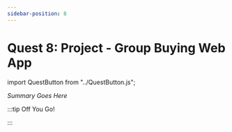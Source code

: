 ```yaml
---
sidebar-position: 8
---
```


# Quest 8: Project - Group Buying Web App
import QuestButton from "../QuestButton.js";

_Summary Goes Here_

:::tip Off You Go!

<QuestButton text="Quest" />

:::

